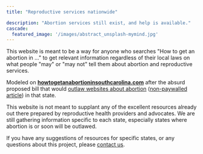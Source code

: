 ```yaml
---
title: "Reproductive services nationwide"

description: "Abortion services still exist, and help is available."
cascade:
  featured_image: '/images/abstract_unsplash-mymind.jpg'
---
```


This website is meant to be a way for anyone who searches "How to get an abortion in ..." to get relevant information regardless of their local laws on what people "may" or "may not" tell them about abortion and reproductive services.

Modeled on **[howtogetanabortioninsouthcarolina.com](https://howtogetanabortioninsouthcarolina.com)** after the absurd proposed bill that would [outlaw websites about abortion](https://www.washingtonpost.com/technology/2022/07/22/south-carolina-bill-abortion-websites/?itid=hp-more-top-stories) ([non-paywalled article](https://www.democraticunderground.com/10142946105)) in that state.

This website is not meant to supplant any of the excellent resources already out there prepared by reproductive health providers and advocates. We are still gathering information specific to each state, especially states where abortion is or soon will be outlawed.

If you have any suggestions of resources for specific states, or any questions about this project, please [contact us](/contact/).